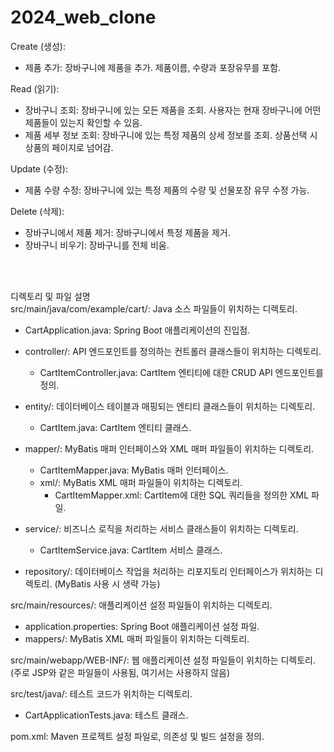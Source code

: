 # 2024_web_clone

Create (생성):
- 제품 추가: 장바구니에 제품을 추가. 제품이름, 수량과 포장유무를 포함.

Read (읽기):
- 장바구니 조회: 장바구니에 있는 모든 제품을 조회. 사용자는 현재 장바구니에 어떤 제품들이 있는지 확인할 수 있음.
- 제품 세부 정보 조회: 장바구니에 있는 특정 제품의 상세 정보를 조회. 상품선택 시 상품의 페이지로 넘어감.

Update (수정):
- 제품 수량 수정: 장바구니에 있는 특정 제품의 수량 및 선물포장 유무 수정 가능.

Delete (삭제):
- 장바구니에서 제품 제거: 장바구니에서 특정 제품을 제거.
- 장바구니 비우기: 장바구니를 전체 비움.

<br><br>

디렉토리 및 파일 설명 <br>
src/main/java/com/example/cart/: Java 소스 파일들이 위치하는 디렉토리.

- CartApplication.java: Spring Boot 애플리케이션의 진입점.

- controller/: API 엔드포인트를 정의하는 컨트롤러 클래스들이 위치하는 디렉토리.
  - CartItemController.java: CartItem 엔티티에 대한 CRUD API 엔드포인트를 정의.

- entity/: 데이터베이스 테이블과 매핑되는 엔티티 클래스들이 위치하는 디렉토리.
  - CartItem.java: CartItem 엔티티 클래스.

- mapper/: MyBatis 매퍼 인터페이스와 XML 매퍼 파일들이 위치하는 디렉토리.
  - CartItemMapper.java: MyBatis 매퍼 인터페이스.
  - xml/: MyBatis XML 매퍼 파일들이 위치하는 디렉토리.
    - CartItemMapper.xml: CartItem에 대한 SQL 쿼리들을 정의한 XML 파일.

- service/: 비즈니스 로직을 처리하는 서비스 클래스들이 위치하는 디렉토리.
  - CartItemService.java: CartItem 서비스 클래스.

- repository/: 데이터베이스 작업을 처리하는 리포지토리 인터페이스가 위치하는 디렉토리. (MyBatis 사용 시 생략 가능)

src/main/resources/: 애플리케이션 설정 파일들이 위치하는 디렉토리.
- application.properties: Spring Boot 애플리케이션 설정 파일.
- mappers/: MyBatis XML 매퍼 파일들이 위치하는 디렉토리.

src/main/webapp/WEB-INF/: 웹 애플리케이션 설정 파일들이 위치하는 디렉토리. (주로 JSP와 같은 파일들이 사용됨, 여기서는 사용하지 않음)

src/test/java/: 테스트 코드가 위치하는 디렉토리.
- CartApplicationTests.java: 테스트 클래스.

pom.xml: Maven 프로젝트 설정 파일로, 의존성 및 빌드 설정을 정의.
